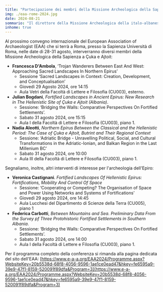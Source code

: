 ```yaml
---
title: "Partecipazione dei membri della Missione Archeologica della Sapienza a Çuka e Ajtoit alla conferenza internazionale EAA 2024"
img: ./eaa-rome-2024.jpg
date: 2024-08-21
sommario: "Il direttore della Missione Archeologica della italo-albanese (Sapienza - Istituto Archeologico Albanese)Julian Bogdani parteciperà alla conferenza “Actualité de la recherche archéologique en Albanie” organizzata da E. Nallbani, F. Quantin e S. Shpuza"
inhome: true
---
```



Al prossimo convegno internazionale del European Association of Archaeologist (EAA) che si terrà a Roma, presso la Sapienza Università di Roma, nelle date di 28-31 agosto, interverranno diversi membri della Missione Archeologica della Sapienza a Çuka e Ajtoit:

- **Francesca D'Ambola**, ‘Trojan Wanderers Between East And West: Approaching Sacred Landscapes In Northern Epirus’  
  - Sessione ‘Sacred Landscapes in Context: Creation, Development, and Conceptualisation’  
  - Giovedì 29 Agosto 2024, ore 14:15  
  - Aula Vetri della Facoltà di Lettere e Filosofia (CU003), esterno.
- **Julian Bogdani**, *Fortified Landscapes in Ancient Epirus: New Research in The Hellenistic Site of Çuka e Ajtoit (Albania)*.  
  - Sessione: ‘Bridging the Walls: Comparative Perspectives On Fortified Settlements’.  
  - Sabato 31 agosto 2024, ore 15:15  
  - Aula I della Facoltà di Lettere e Filosofia (CU003), piano 1.
- **Nadia Aleotti**, *Northern Epirus Between the Classical and the Hellenistic Period: The Case of Çuka e Ajtoit, Butrint and Their Regional Context*  
  - Sessione: ‘Adriatic Bridge - Unravelling Political, Social, and Cultural Transformations in the Adriatic-Ionian, and Balkan Region in the Last Millenium BC’  
  - Sabato 31 agosto 2024, ore 10:00  
  - Aula III della Facoltà di Lettere e Filosofia (CU003), piano 1.

Segnaliamo, inoltre, altri interventi di interesse per l'archeologia dell'Epiro:

- **Veronica Castignani**. *Fortified Landscapes Of Hellenistic Epirus: Fortifications, Mobility And Control Of Space*  
  - Sessione: ‘Cooperating or Competing? The Organisation of Space and Power Using Networks and Systems sf Fortifications’
  - Giovedì 29 agosto 2024, ore 14:45
  - Aula Lucchesi del Dipartimento di Scienze della Terra (CU005), piano 1
- **Federica Carbotti**, *Between Mountains and Sea. Preliminary Data From the Survey pf Three Protohistoric Fortified Settlements in Southern Albania*.  
  - Sessione: ‘Bridging the Walls: Comparative Perspectives On Fortified Settlements’.  
  - Sabato 31 agosto 2024, ore 14:00  
  - Aula I della Facoltà di Lettere e Filosofia (CU003), piano 1.

Per il programma completo della conferenza si rimanda alla pagina dedicata del sito dell'EAA: [https://www.e-a-a.org/EAA2024/Programme.aspx?WebsiteKey=20b5538d-68f8-4056-9596-1ae1ce0ead47&hkey=fe6595a9-39e9-47f1-8159-520091f89dfa&Program=3](https://www.e-a-a.org/EAA2024/Programme.aspx?WebsiteKey=20b5538d-68f8-4056-9596-1ae1ce0ead47&hkey=fe6595a9-39e9-47f1-8159-520091f89dfa&Program=3)

